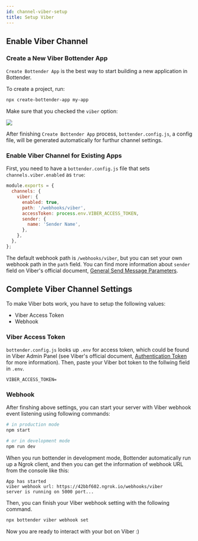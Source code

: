 ```yaml
---
id: channel-viber-setup
title: Setup Viber
---
```


## Enable Viber Channel

### Create a New Viber Bottender App

`Create Bottender App` is the best way to start building a new application in Bottender.

To create a project, run:

```sh
npx create-bottender-app my-app
```

Make sure that you checked the `viber` option:

![](https://user-images.githubusercontent.com/3382565/67851228-f3508880-fb44-11e9-90aa-c5bcc2d96aa2.png)

After finishing `Create Bottender App` process, `bottender.config.js`, a config file, will be generated automatically for furthur channel settings.

### Enable Viber Channel for Existing Apps

First, you need to have a `bottender.config.js` file that sets `channels.viber.enabled` as `true`:

```js
module.exports = {
  channels: {
    viber: {
      enabled: true,
      path: '/webhooks/viber',
      accessToken: process.env.VIBER_ACCESS_TOKEN,
      sender: {
        name: 'Sender Name',
      },
    },
  },
};
```

The default webhook path is `/webhooks/viber`, but you can set your own webhook path in the `path` field. You can find more information about `sender` field on Viber's official document, [General Send Message Parameters](https://developers.viber.com/docs/api/rest-bot-api/#general-send-message-parameters).

## Complete Viber Channel Settings

To make Viber bots work, you have to setup the following values:

- Viber Access Token
- Webhook

### Viber Access Token

`bottender.config.js` looks up `.env` for access token, which could be found in Viber Admin Panel (see Viber's official document, [Authentication Token](https://developers.viber.com/docs/api/rest-bot-api/#authentication-token) for more information). Then, paste your Viber bot token to the follwing field in `.env`.

```
VIBER_ACCESS_TOKEN=
```

### Webhook

After finshing above settings, you can start your server with Viber webhook event listening using following commands:

```sh
# in production mode
npm start

# or in development mode
npm run dev
```

When you run bottender in development mode, Bottender automatically run up a Ngrok client, and then you can get the information of webhook URL from the console like this:

```
App has started
viber webhook url: https://42bbf602.ngrok.io/webhooks/viber
server is running on 5000 port...
```

Then, you can finish your Viber webhook setting with the following command.

```sh
npx bottender viber webhook set
```

Now you are ready to interact with your bot on Viber :)
